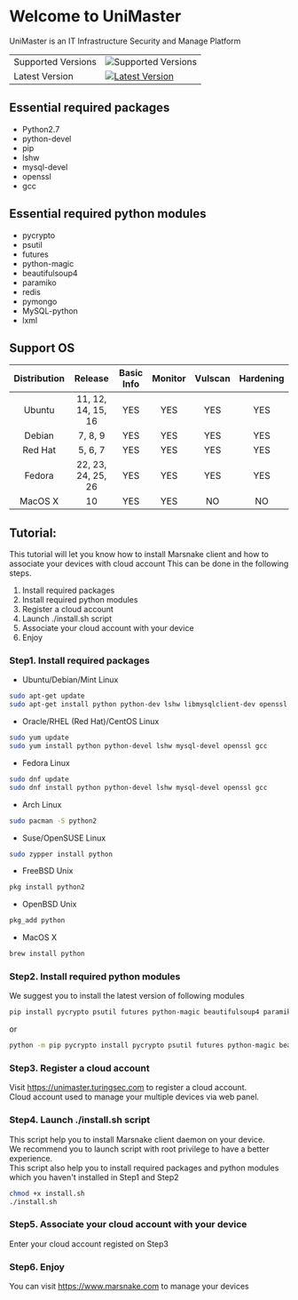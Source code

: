 Welcome to UniMaster
===========================
UniMaster is an IT Infrastructure Security and Manage Platform

|                    |                             |
|--------------------|-----------------------------|
| Supported Versions | ![Supported Versions][vi]   |
| Latest Version     | [![Latest Version][pi]][pl] |

## Essential required packages
* Python2.7
* python-devel
* pip
* lshw
* mysql-devel
* openssl
* gcc

## Essential required python modules
* pycrypto
* psutil
* futures
* python-magic
* beautifulsoup4
* paramiko
* redis
* pymongo
* MySQL-python
* lxml

## Support OS
| Distribution  | Release | Basic Info| Monitor | Vulscan | Hardening
|:----------:|:-----------:|:-----------:|:-----------:|:-----------:|:-----------:|
| Ubuntu  | 11, 12, 14, 15, 16| YES | YES | YES | YES |
| Debian  | 7, 8, 9 | YES | YES | YES | YES |
| Red Hat | 5, 6, 7 | YES | YES | YES | YES |
| Fedora  | 22, 23, 24, 25, 26 | YES | YES | YES | YES |
| MacOS X | 10 | YES | YES | NO | NO |


## Tutorial:
This tutorial will let you know how to install Marsnake client and how to associate your devices with cloud account
This can be done in the following steps.

1. Install required packages
2. Install required python modules
3. Register a cloud account
4. Launch ./install.sh script
5. Associate your cloud account with your device
6. Enjoy

### Step1. Install required packages

* Ubuntu/Debian/Mint Linux
```Bash
sudo apt-get update
sudo apt-get install python python-dev lshw libmysqlclient-dev openssl gcc

```

* Oracle/RHEL (Red Hat)/CentOS Linux
```Bash
sudo yum update
sudo yum install python python-devel lshw mysql-devel openssl gcc
```

* Fedora Linux
```Bash
sudo dnf update
sudo dnf install python python-devel lshw mysql-devel openssl gcc
```

* Arch Linux
```Bash
sudo pacman -S python2
```

* Suse/OpenSUSE Linux
```Bash
sudo zypper install python
```

* FreeBSD Unix
```Bash
pkg install python2
```

* OpenBSD Unix
```Bash
pkg_add python
```

* MacOS X
```Bash
brew install python
```

### Step2. Install required python modules
We suggest you to install the latest version of following modules

```Bash
pip install pycrypto psutil futures python-magic beautifulsoup4 paramiko redis pymongo MySQL-python lxml
```
or
```Bash
python -m pip pycrypto install pycrypto psutil futures python-magic beautifulsoup4 paramiko redis pymongo MySQL-python lxml
```

### Step3. Register a cloud account
Visit https://unimaster.turingsec.com to register a cloud account.  
Cloud account used to manage your multiple devices via web panel.

### Step4. Launch ./install.sh script
This script help you to install Marsnake client daemon on your device.  
We recommend you to launch script with root privilege to have a better experience.  
This script also help you to install required packages and python modules which you haven't installed in Step1 and Step2

```Bash
chmod +x install.sh
./install.sh
```

### Step5. Associate your cloud account with your device
Enter your cloud account registed on Step3


### Step6. Enjoy
You can visit https://www.marsnake.com to manage your devices

[vi]: https://img.shields.io/badge/python-2.6%2C2.7-green.svg
[pi]: https://img.shields.io/pypi/v/logbook.svg
[pl]: https://pypi.python.org/pypi/Logbook
